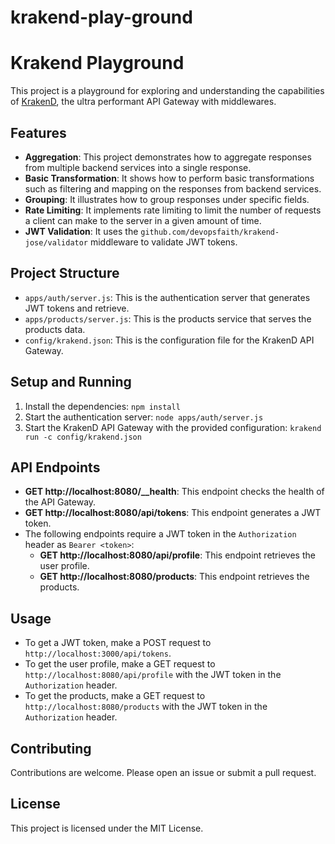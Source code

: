 # krakend-play-ground
# Krakend Playground

This project is a playground for exploring and understanding the capabilities of [KrakenD](https://www.krakend.io/), the ultra performant API Gateway with middlewares.

## Features

- **Aggregation**: This project demonstrates how to aggregate responses from multiple backend services into a single response.
- **Basic Transformation**: It shows how to perform basic transformations such as filtering and mapping on the responses from backend services.
- **Grouping**: It illustrates how to group responses under specific fields.
- **Rate Limiting**: It implements rate limiting to limit the number of requests a client can make to the server in a given amount of time.
- **JWT Validation**: It uses the `github.com/devopsfaith/krakend-jose/validator` middleware to validate JWT tokens.

## Project Structure

- `apps/auth/server.js`: This is the authentication server that generates JWT tokens and retrieve.
- `apps/products/server.js`: This is the products service that serves the products data.
- `config/krakend.json`: This is the configuration file for the KrakenD API Gateway.

## Setup and Running

1. Install the dependencies: `npm install`
2. Start the authentication server: `node apps/auth/server.js`
3. Start the KrakenD API Gateway with the provided configuration: `krakend run -c config/krakend.json`

## API Endpoints

- **GET http://localhost:8080/__health**: This endpoint checks the health of the API Gateway.
- **GET http://localhost:8080/api/tokens**: This endpoint generates a JWT token.
- The following endpoints require a JWT token in the `Authorization` header as `Bearer <token>`:
  - **GET http://localhost:8080/api/profile**: This endpoint retrieves the user profile.
  - **GET http://localhost:8080/products**: This endpoint retrieves the products.

## Usage
- To get a JWT token, make a POST request to `http://localhost:3000/api/tokens`.
- To get the user profile, make a GET request to `http://localhost:8080/api/profile` with the JWT token in the `Authorization` header.
- To get the products, make a GET request to `http://localhost:8080/products` with the JWT token in the `Authorization` header.

## Contributing

Contributions are welcome. Please open an issue or submit a pull request.

## License

This project is licensed under the MIT License.